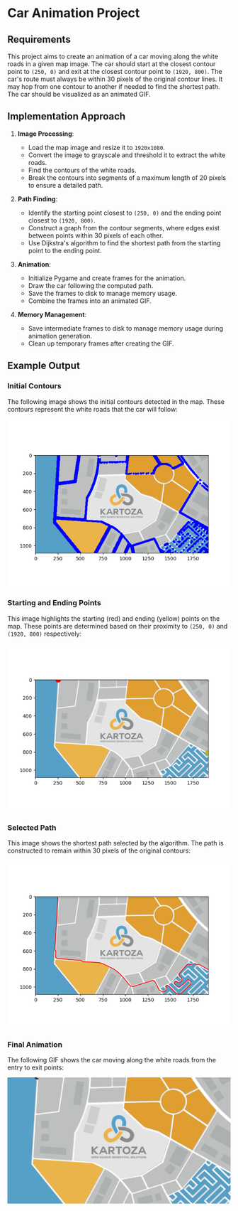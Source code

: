 # Car Animation Project

## Requirements

This project aims to create an animation of a car moving along the white roads in a given map image. The car should start at the closest contour point to `(250, 0)` and exit at the closest contour point to `(1920, 800)`. The car's route must always be within 30 pixels of the original contour lines. It may hop from one contour to another if needed to find the shortest path. The car should be visualized as an animated GIF.

## Implementation Approach

1. **Image Processing**:
   - Load the map image and resize it to `1920x1080`.
   - Convert the image to grayscale and threshold it to extract the white roads.
   - Find the contours of the white roads.
   - Break the contours into segments of a maximum length of 20 pixels to ensure a detailed path.

2. **Path Finding**:
   - Identify the starting point closest to `(250, 0)` and the ending point closest to `(1920, 800)`.
   - Construct a graph from the contour segments, where edges exist between points within 30 pixels of each other.
   - Use Dijkstra's algorithm to find the shortest path from the starting point to the ending point.

3. **Animation**:
   - Initialize Pygame and create frames for the animation.
   - Draw the car following the computed path.
   - Save the frames to disk to manage memory usage.
   - Combine the frames into an animated GIF.

4. **Memory Management**:
   - Save intermediate frames to disk to manage memory usage during animation generation.
   - Clean up temporary frames after creating the GIF.

## Example Output

### Initial Contours

The following image shows the initial contours detected in the map. These contours represent the white roads that the car will follow:

![Initial Contours](initial_contours.png)

### Starting and Ending Points

This image highlights the starting (red) and ending (yellow) points on the map. These points are determined based on their proximity to `(250, 0)` and `(1920, 800)` respectively:

![Extreme Contours](extreme_contours.png)

### Selected Path

This image shows the shortest path selected by the algorithm. The path is constructed to remain within 30 pixels of the original contours:

![Selected Path](selected_path.png)

### Final Animation

The following GIF shows the car moving along the white roads from the entry to exit points:

![Car Animation](car_animation_1920x1080.gif)

